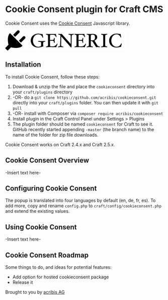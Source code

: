 # Cookie Consent plugin for Craft CMS

Cookie Consent uses the [Cookie Consent](https://github.com/insites/cookieconsent/) Javascript library.

![Screenshot](resources/screenshots/plugin_logo.png)

## Installation

To install Cookie Consent, follow these steps:

1. Download & unzip the file and place the `cookieconsent` directory into your `craft/plugins` directory
2.  -OR- do a `git clone https://github.com/acribis/cookieconsent.git` directly into your `craft/plugins` folder.  You can then update it with `git pull`
3.  -OR- install with Composer via `composer require acribis/cookieconsent`
4. Install plugin in the Craft Control Panel under Settings > Plugins
5. The plugin folder should be named `cookieconsent` for Craft to see it.  GitHub recently started appending `-master` (the branch name) to the name of the folder for zip file downloads.

Cookie Consent works on Craft 2.4.x and Craft 2.5.x.

## Cookie Consent Overview

-Insert text here-

## Configuring Cookie Consent

The popup is translated into four languages by default (en, de, fr, es). To add more, copy and rename `config.php` to `craft/config/cookieconsent.php` and extend the existing values.

## Using Cookie Consent

-Insert text here-

## Cookie Consent Roadmap

Some things to do, and ideas for potential features:

* Add option for hosted cookieconsent package
* Release it

Brought to you by [acribis AG](https://acribis.ch/)
